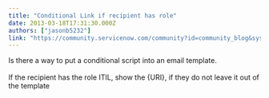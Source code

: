 ```yaml
---
title: "Conditional Link if recipient has role"
date: 2013-03-18T17:31:30.000Z
authors: ["jasonb5232"]
link: "https://community.servicenow.com/community?id=community_blog&sys_id=a19c2ee1dbd0dbc01dcaf3231f96198f"
---
```

<p>Is there a way to put a conditional script into an email template.<br /><br />If the recipient has the role ITIL, show the {URI}, if they do not leave it out of the template</p>